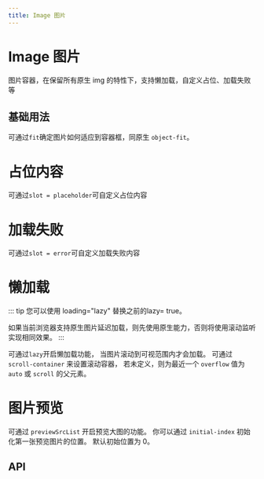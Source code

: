 ```yaml
---
title: Image 图片
---
```


# Image 图片

图片容器，在保留所有原生 img 的特性下，支持懒加载，自定义占位、加载失败等

## 基础用法

可通过`fit`确定图片如何适应到容器框，同原生 `object-fit`。

<demo-preview2 path="./def.vue" />

# 占位内容

可通过`slot = placeholder`可自定义占位内容

<demo-preview2 path="./placeholderImage.vue" />

# 加载失败

可通过`slot = error`可自定义加载失败内容

<demo-preview2 path="./errorImage.vue" />

# 懒加载

::: tip
您可以使用 loading="lazy" 替换之前的lazy= true。

如果当前浏览器支持原生图片延迟加载，则先使用原生能力，否则将使用滚动监听实现相同效果。
:::

可通过`lazy`开启懒加载功能， 当图片滚动到可视范围内才会加载。 可通过 `scroll-container` 来设置滚动容器， 若未定义，则为最近一个 `overflow` 值为 `auto` 或 `scroll` 的父元素。

<demo-preview2 path="./lazyImage.vue" />

# 图片预览

可通过 `previewSrcList` 开启预览大图的功能。 你可以通过 `initial-index` 初始化第一张预览图片的位置。 默认初始位置为 0。

<demo-preview2 path="./previewImage.vue" />

## API

<API src="./imageBox.json" lang="zh"></API>

<API src="./imageViewer.json" lang="zh"></API>